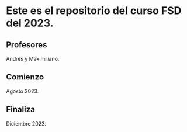 # Este es el repositorio del curso FSD del 2023.
## Profesores 

Andrés y Maximiliano.  

## Comienzo

Agosto 2023. 

## Finaliza

Diciembre 2023.
